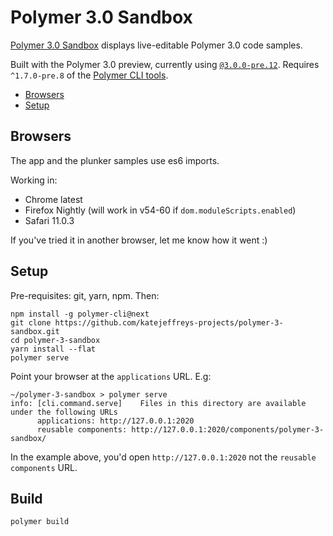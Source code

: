 # Polymer 3.0 Sandbox

[Polymer 3.0 Sandbox](https://polymer-3-sandbox.firebaseapp.com/) displays live-editable Polymer 3.0 code samples.

Built with the Polymer 3.0 preview, currently using [`@3.0.0-pre.12`](https://www.polymer-project.org/blog/2018-03-23-polymer-3-latest-preview.html). Requires `^1.7.0-pre.8` of the [Polymer CLI tools](https://github.com/Polymer/tools).

* [Browsers](#browsers)
* [Setup](#serve)

## Browsers

The app and the plunker samples use es6 imports.

Working in:

* Chrome latest
* Firefox Nightly (will work in v54-60 if `dom.moduleScripts.enabled`)
* Safari 11.0.3

If you've tried it in another browser, let me know how it went :)

## Setup

Pre-requisites: git, yarn, npm. Then:

``` 
npm install -g polymer-cli@next
git clone https://github.com/katejeffreys-projects/polymer-3-sandbox.git
cd polymer-3-sandbox
yarn install --flat
polymer serve
```

Point your browser at the `applications` URL. E.g:

```
~/polymer-3-sandbox > polymer serve
info: [cli.command.serve]    Files in this directory are available under the following URLs
      applications: http://127.0.0.1:2020
      reusable components: http://127.0.0.1:2020/components/polymer-3-sandbox/
```

In the example above, you'd open `http://127.0.0.1:2020` not the `reusable components` URL.

## Build

```
polymer build
```
